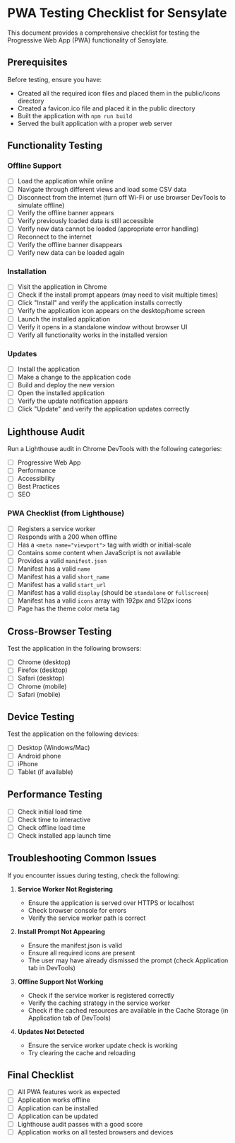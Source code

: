 # PWA Testing Checklist for Sensylate

This document provides a comprehensive checklist for testing the Progressive Web App (PWA) functionality of Sensylate.

## Prerequisites

Before testing, ensure you have:

- Created all the required icon files and placed them in the public/icons directory
- Created a favicon.ico file and placed it in the public directory
- Built the application with `npm run build`
- Served the built application with a proper web server

## Functionality Testing

### Offline Support

- [ ] Load the application while online
- [ ] Navigate through different views and load some CSV data
- [ ] Disconnect from the internet (turn off Wi-Fi or use browser DevTools to simulate offline)
- [ ] Verify the offline banner appears
- [ ] Verify previously loaded data is still accessible
- [ ] Verify new data cannot be loaded (appropriate error handling)
- [ ] Reconnect to the internet
- [ ] Verify the offline banner disappears
- [ ] Verify new data can be loaded again

### Installation

- [ ] Visit the application in Chrome
- [ ] Check if the install prompt appears (may need to visit multiple times)
- [ ] Click "Install" and verify the application installs correctly
- [ ] Verify the application icon appears on the desktop/home screen
- [ ] Launch the installed application
- [ ] Verify it opens in a standalone window without browser UI
- [ ] Verify all functionality works in the installed version

### Updates

- [ ] Install the application
- [ ] Make a change to the application code
- [ ] Build and deploy the new version
- [ ] Open the installed application
- [ ] Verify the update notification appears
- [ ] Click "Update" and verify the application updates correctly

## Lighthouse Audit

Run a Lighthouse audit in Chrome DevTools with the following categories:

- [ ] Progressive Web App
- [ ] Performance
- [ ] Accessibility
- [ ] Best Practices
- [ ] SEO

### PWA Checklist (from Lighthouse)

- [ ] Registers a service worker
- [ ] Responds with a 200 when offline
- [ ] Has a `<meta name="viewport">` tag with width or initial-scale
- [ ] Contains some content when JavaScript is not available
- [ ] Provides a valid `manifest.json`
- [ ] Manifest has a valid `name`
- [ ] Manifest has a valid `short_name`
- [ ] Manifest has a valid `start_url`
- [ ] Manifest has a valid `display` (should be `standalone` or `fullscreen`)
- [ ] Manifest has a valid `icons` array with 192px and 512px icons
- [ ] Page has the theme color meta tag

## Cross-Browser Testing

Test the application in the following browsers:

- [ ] Chrome (desktop)
- [ ] Firefox (desktop)
- [ ] Safari (desktop)
- [ ] Chrome (mobile)
- [ ] Safari (mobile)

## Device Testing

Test the application on the following devices:

- [ ] Desktop (Windows/Mac)
- [ ] Android phone
- [ ] iPhone
- [ ] Tablet (if available)

## Performance Testing

- [ ] Check initial load time
- [ ] Check time to interactive
- [ ] Check offline load time
- [ ] Check installed app launch time

## Troubleshooting Common Issues

If you encounter issues during testing, check the following:

1. **Service Worker Not Registering**

   - Ensure the application is served over HTTPS or localhost
   - Check browser console for errors
   - Verify the service worker path is correct

2. **Install Prompt Not Appearing**

   - Ensure the manifest.json is valid
   - Ensure all required icons are present
   - The user may have already dismissed the prompt (check Application tab in DevTools)

3. **Offline Support Not Working**

   - Check if the service worker is registered correctly
   - Verify the caching strategy in the service worker
   - Check if the cached resources are available in the Cache Storage (in Application tab of DevTools)

4. **Updates Not Detected**
   - Ensure the service worker update check is working
   - Try clearing the cache and reloading

## Final Checklist

- [ ] All PWA features work as expected
- [ ] Application works offline
- [ ] Application can be installed
- [ ] Application can be updated
- [ ] Lighthouse audit passes with a good score
- [ ] Application works on all tested browsers and devices
